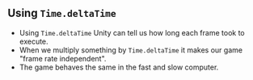 Using `Time.deltaTime`
-

- Using `Time.deltaTime` Unity can tell us how long each frame took to execute.
- When we multiply something by `Time.deltaTime` it makes our game "frame rate independent".
- The game behaves the same in the fast and slow computer.
